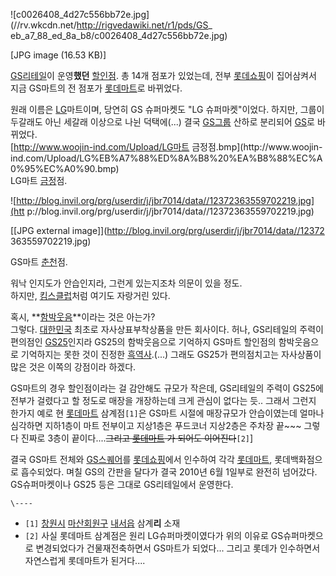 ![c0026408_4d27c556bb72e.jpg](//rv.wkcdn.net/http://rigvedawiki.net/r1/pds/GS_
eb_a7_88_ed_8a_b8/c0026408_4d27c556bb72e.jpg)

[JPG image (16.53 KB)]

  
[GS리테일](GS%EB%A6%AC%ED%85%8C%EC%9D%BC.md)이 운영**했던**
[할인점](%ED%95%A0%EC%9D%B8%EC%A0%90.md). 총 14개 점포가 있었는데, 전부
[롯데쇼핑](%EB%A1%AF%EB%8D%B0%EC%87%BC%ED%95%91.md)이 집어삼켜서 지금 GS마트의 전 점포가
[롯데마트](%EB%A1%AF%EB%8D%B0%EB%A7%88%ED%8A%B8.md)로 바뀌었다.

원래 이름은 [LG](LG.md)마트이며, 당연히 GS 슈퍼마켓도 "LG 슈퍼마켓"이었다. 하지만, 그룹이 두갈래도 아닌 세갈래
이상으로 나뉜 덕택에(...) 결국 [GS그룹](GS%EA%B7%B8%EB%A3%B9.md) 산하로 분리되어
[GS](GS.md)로 바뀌었다.  
[http://www.woojin-ind.com/Upload/LG마트 금정점.bmp](http://www.woojin-
ind.com/Upload/LG%EB%A7%88%ED%8A%B8%20%EA%B8%88%EC%A0%95%EC%A0%90.bmp)  
LG마트 [금정](%EA%B8%88%EC%A0%95.md)점.  

![http://blog.invil.org/prg/userdir/j/jbr7014/data//12372363559702219.jpg](htt
p://blog.invil.org/prg/userdir/j/jbr7014/data//12372363559702219.jpg)

[[JPG external image]](http://blog.invil.org/prg/userdir/j/jbr7014/data//12372
363559702219.jpg)

  
GS마트 [춘천](%EC%B6%98%EC%B2%9C%EC%8B%9C.md)점.

워낙 인지도가 안습인지라, 그런게 있는지조차 의문이 있을 정도.  
하지만, [킴스클럽](%ED%82%B4%EC%8A%A4%ED%81%B4%EB%9F%BD.md)처럼 여기도 자랑거린 있다.

혹시, **[함박웃음](%ED%95%A8%EB%B0%95%EC%9B%83%EC%9D%8C.md)**이라는 것은 아는가?  
그렇다. [대한민국](%EB%8C%80%ED%95%9C%EB%AF%BC%EA%B5%AD.md) 최초로 자사상표부착상품을 만든 회사이다.
허나, GS리테일의 주력이 편의점인 [GS25](GS25.md)인지라 GS25의 함박웃음으로 기억하지 GS마트 할인점의 함박웃음으로
기억하지는 못한 것이 진정한 [흑역사](%ED%9D%91%EC%97%AD%EC%82%AC.md).(...) 그래도 GS25가
편의점치고는 자사상품이 많은 것은 이쪽의 강점이라 하겠다.

GS마트의 경우 할인점이라는 걸 감안해도 규모가 작은데, GS리테일의 주력이 GS25에 전부가 걸렸다고 할 정도로 매장을 개장하는데 크게
관심이 없다는 듯.. 그래서 그런지 한가지 예로 현
[롯데마트](%EB%A1%AF%EB%8D%B0%EB%A7%88%ED%8A%B8.md) 삼계점`[1]`은 GS마트 시절에 매장규모가
안습이였는데 얼마나 심각하면 지하1층이 마트 전부이고 지상1층은 푸드코너 지상2층은 주차장 끝~~~ 그렇다 진짜로 3층이
끝이다....<del>그리고 [롯데마트](%EB%A1%AF%EB%8D%B0%EB%A7%88%ED%8A%B8.md) 가 되어도
이어진다</del>`[2]`]

결국 GS마트 전체와 [GS스퀘어](GS%EC%8A%A4%ED%80%98%EC%96%B4.md)를
[롯데쇼핑](%EB%A1%AF%EB%8D%B0%EC%87%BC%ED%95%91.md)에서 인수하여 각각
[롯데마트](%EB%A1%AF%EB%8D%B0%EB%A7%88%ED%8A%B8.md), 롯데백화점으로 흡수되었다. 며칠 GS의 간판을
달다가 결국 2010년 6월 1일부로 완전히 넘어갔다. GS슈퍼마켓이나 GS25 등은 그대로 GS리테일에서 운영한다.

`\----`

  * `[1]` [창원시](%EC%B0%BD%EC%9B%90%EC%8B%9C.md) [마산회원구](%EB%A7%88%EC%82%B0%ED%9A%8C%EC%9B%90%EA%B5%AC.md) [내서읍](%EB%82%B4%EC%84%9C%EC%9D%8D.md) 삼계**리** 소재
  * `[2]` 사실 롯데마트 삼계점은 원리 LG슈퍼마켓이였다가 위의 이유로 GS슈퍼마켓으로 변경되었다가 건물재전축하면서 GS마트가 되었다... 그리고 롯데가 인수하면서 자연스럽게 롯데마트가 된거다....

